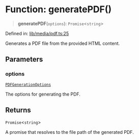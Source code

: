 # Function: generatePDF()

> **generatePDF**(`options`): `Promise`\<`string`\>

Defined in: [lib/media/pdf.ts:25](https://github.com/aldesgroup/goaldn/blob/850e22fffd19501920628173674ada43cba9a29a/lib/media/pdf.ts#L25)

Generates a PDF file from the provided HTML content.

## Parameters

### options

[`PDFGenerationOptions`](../type-aliases/PDFGenerationOptions.md)

The options for generating the PDF.

## Returns

`Promise`\<`string`\>

A promise that resolves to the file path of the generated PDF.
